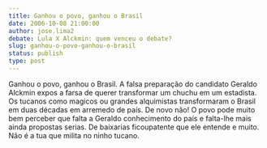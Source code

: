 ```yaml
---
title: Ganhou o povo, ganhou o Brasil
date: 2006-10-08 21:00:00
author: jose.lima2
debate: Lula X Alckmin: quem venceu o debate?
slug: ganhou-o-povo-ganhou-o-brasil
status: publish 
type: post
---
```


Ganhou o povo, ganhou o Brasil. A falsa preparação do candidato Geraldo Alckmin expos a farsa de querer transformar um chuchu em um estadista. Os tucanos como magicos ou grandes alquimistas transformaram o Brasil em duas décadas em arremedo de país. De novo não! O povo pode muito bem perceber que falta a Geraldo conhecimento do país e falta-lhe mais ainda propostas serias. De baixarias ficoupatente que ele entende e muito. Não é a tua que milita no ninho tucano.
